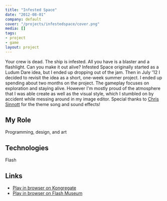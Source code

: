```yaml
---
title: "Infested Space"
date: "2012-08-01"
company: default
cover: "/projects/infestedspace/cover.png"
media: []
tags:
- project
- game
layout: project
---
```


Your crew is dead. The ship is infested. All you have is a blaster and a flashlight. Can you make it out alive? Infested Space originally started as a Ludum Dare idea, but I ended up dropping out of the jam. Then in July '12 I decided to revisit the idea as a short, one-week summer project. I ended up spending about two months on the project. The gameplay focuses on exploration and staying alive. However I'm mostly proud of the atmosphere that I was able create as well as the visual style, which I stumbled on by accident while messing around in my image editor. Special thanks to [Chris Sinnott](https://chrissinnott.bandcamp.com/) for the theme song and sound effects!

## My Role
Programming, design, and art

## Technologies
Flash

## Links
* [Play in browser on Kongregate](http://www.kongregate.com/games/alexlarioza/infested-space)
* [Play in browser on Flash Museum](https://flashmuseum.org/infested-space/)